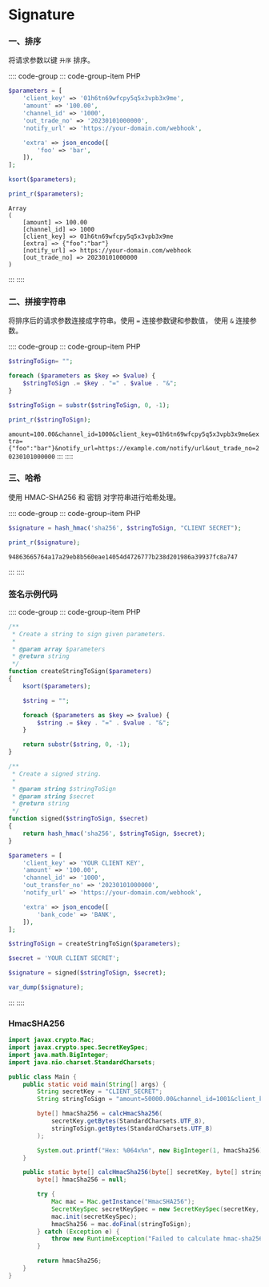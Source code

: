 # Signature

### 一、排序

将请求参数以键 `升序` 排序。

:::: code-group
::: code-group-item PHP
```php
$parameters = [
    'client_key' => '01h6tn69wfcpy5q5x3vpb3x9me',
    'amount' => '100.00',
    'channel_id' => '1000',
    'out_trade_no' => '20230101000000',
    'notify_url' => 'https://your-domain.com/webhook',

    'extra' => json_encode([
        'foo' => 'bar',
    ]),
];

ksort($parameters);

print_r($parameters);
```
```
Array
(
    [amount] => 100.00
    [channel_id] => 1000
    [client_key] => 01h6tn69wfcpy5q5x3vpb3x9me
    [extra] => {"foo":"bar"}
    [notify_url] => https://your-domain.com/webhook
    [out_trade_no] => 20230101000000
)
```
:::
::::

### 二、拼接字符串

将排序后的请求参数连接成字符串。使用 `=` 连接参数键和参数值， 使用 `&` 连接参数。

:::: code-group
::: code-group-item PHP
```php
$stringToSign= "";

foreach ($parameters as $key => $value) {
    $stringToSign .= $key . "=" . $value . "&";
}

$stringToSign = substr($stringToSign, 0, -1);

print_r($stringToSign);
```

`amount=100.00&channel_id=1000&client_key=01h6tn69wfcpy5q5x3vpb3x9me&extra={"foo":"bar"}&notify_url=https://example.com/notify/url&out_trade_no=20230101000000`
:::
::::

### 三、哈希

使用 HMAC-SHA256 和 密钥 对字符串进行哈希处理。

:::: code-group
::: code-group-item PHP
```php
$signature = hash_hmac('sha256', $stringToSign, "CLIENT SECRET");

print_r($signature);
```

`94863665764a17a29eb8b560eae14054d4726777b238d201986a39937fc8a747`

:::
::::

### 签名示例代码

:::: code-group
::: code-group-item PHP
```php
/**
 * Create a string to sign given parameters.
 *
 * @param array $parameters
 * @return string
 */
function createStringToSign($parameters)
{
    ksort($parameters);

    $string = "";

    foreach ($parameters as $key => $value) {
        $string .= $key . "=" . $value . "&";
    }

    return substr($string, 0, -1);
}

/**
 * Create a signed string.
 *
 * @param string $stringToSign
 * @param string $secret
 * @return string
 */
function signed($stringToSign, $secret)
{
    return hash_hmac('sha256', $stringToSign, $secret);
}

$parameters = [
    'client_key' => 'YOUR CLIENT KEY',
    'amount' => '100.00',
    'channel_id' => '1000',
    'out_transfer_no' => '20230101000000',
    'notify_url' => 'https://your-domain.com/webhook',

    'extra' => json_encode([
        'bank_code' => 'BANK',
    ]),
];

$stringToSign = createStringToSign($parameters);

$secret = 'YOUR CLIENT SECRET';

$signature = signed($stringToSign, $secret);

var_dump($signature);

```
:::
::::

### HmacSHA256

```java
import javax.crypto.Mac;
import javax.crypto.spec.SecretKeySpec;
import java.math.BigInteger;
import java.nio.charset.StandardCharsets;

public class Main {
    public static void main(String[] args) {
        String secretKey = "CLIENT_SECRET";
        String stringToSign = "amount=50000.00&channel_id=1001&client_key=CLIENT_KEY&notify_url=https://your-domain.com/webhook&out_trade_no=20230101000000";

        byte[] hmacSha256 = calcHmacSha256(
            secretKey.getBytes(StandardCharsets.UTF_8),
            stringToSign.getBytes(StandardCharsets.UTF_8)
        );

        System.out.printf("Hex: %064x%n", new BigInteger(1, hmacSha256));
    }

    public static byte[] calcHmacSha256(byte[] secretKey, byte[] stringToSign) {
        byte[] hmacSha256 = null;

        try {
            Mac mac = Mac.getInstance("HmacSHA256");
            SecretKeySpec secretKeySpec = new SecretKeySpec(secretKey, "HmacSHA256");
            mac.init(secretKeySpec);
            hmacSha256 = mac.doFinal(stringToSign);
        } catch (Exception e) {
            throw new RuntimeException("Failed to calculate hmac-sha256", e);
        }

        return hmacSha256;
    }
}
```
